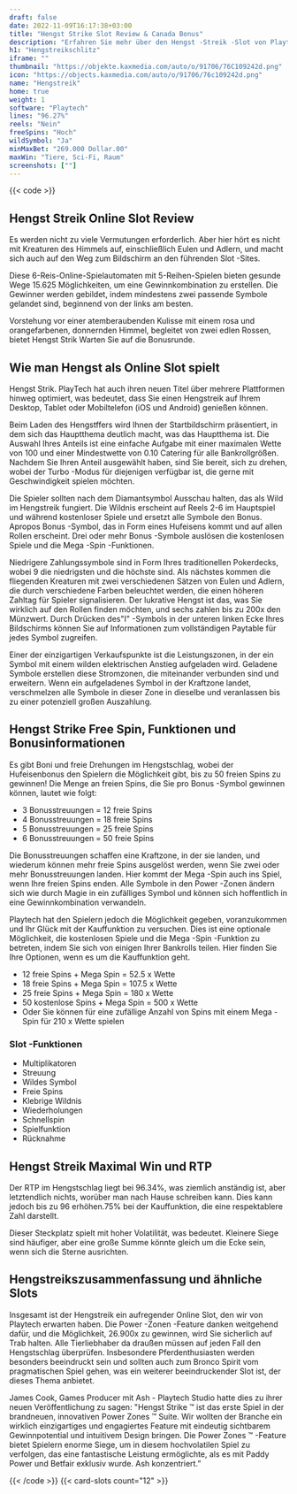 ```yaml
---
draft: false
date: 2022-11-09T16:17:38+03:00
title: "Hengst Strike Slot Review & Canada Bonus"
description: "Erfahren Sie mehr über den Hengst -Streik -Slot von Playtech, einschließlich der Funktionen, Auszahlungen, Volatilität, RTP und erhalten Sie kostenlose Spins und Casino -Bonus von den besten kanadischen Online -Casinos!"
h1: "Hengstreikschlitz"
iframe: ""
thumbnail: "https://objekte.kaxmedia.com/auto/o/91706/76C109242d.png"
icon: "https://objects.kaxmedia.com/auto/o/91706/76c109242d.png"
name: "Hengstreik"
home: true
weight: 1
software: "Playtech"
lines: "96.27%"
reels: "Nein"
freeSpins: "Hoch"
wildSymbol: "Ja"
minMaxBet: "269.000 Dollar.00"
maxWin: "Tiere, Sci-Fi, Raum"
screenshots: [""]
---
```


{{< code >}}<h2>Hengst Streik Online Slot Review</h2><p>Es werden nicht zu viele Vermutungen erforderlich. Aber hier hört es nicht mit Kreaturen des Himmels auf, einschließlich Eulen und Adlern, und macht sich auch auf den Weg zum Bildschirm an den führenden Slot -Sites.</p><p>Diese 6-Reis-Online-Spielautomaten mit 5-Reihen-Spielen bieten gesunde Wege 15.625 Möglichkeiten, um eine Gewinnkombination zu erstellen. Die Gewinner werden gebildet, indem mindestens zwei passende Symbole gelandet sind, beginnend von der links am besten.</p><p>Vorstehung vor einer atemberaubenden Kulisse mit einem rosa und orangefarbenen, donnernden Himmel, begleitet von zwei edlen Rossen, bietet Hengst Strik Warten Sie auf die Bonusrunde.</p><h2>Wie man Hengst als Online Slot spielt</h2><p>Hengst Strik. PlayTech hat auch ihren neuen Titel über mehrere Plattformen hinweg optimiert, was bedeutet, dass Sie einen Hengstreik auf Ihrem Desktop, Tablet oder Mobiltelefon (iOS und Android) genießen können.</p><p>Beim Laden des Hengstffers wird Ihnen der Startbildschirm präsentiert, in dem sich das Hauptthema deutlich macht, was das Hauptthema ist. Die Auswahl Ihres Anteils ist eine einfache Aufgabe mit einer maximalen Wette von 100 und einer Mindestwette von 0.10 Catering für alle Bankrollgrößen. Nachdem Sie Ihren Anteil ausgewählt haben, sind Sie bereit, sich zu drehen, wobei der Turbo -Modus für diejenigen verfügbar ist, die gerne mit Geschwindigkeit spielen möchten.</p><p>Die Spieler sollten nach dem Diamantsymbol Ausschau halten, das als Wild im Hengstreik fungiert. Die Wildnis erscheint auf Reels 2-6 im Hauptspiel und während kostenloser Spiele und ersetzt alle Symbole den Bonus. Apropos Bonus -Symbol, das in Form eines Hufeisens kommt und auf allen Rollen erscheint. Drei oder mehr Bonus -Symbole auslösen die kostenlosen Spiele und die Mega -Spin -Funktionen.</p><p>Niedrigere Zahlungssymbole sind in Form Ihres traditionellen Pokerdecks, wobei 9 die niedrigsten und die höchste sind. Als nächstes kommen die fliegenden Kreaturen mit zwei verschiedenen Sätzen von Eulen und Adlern, die durch verschiedene Farben beleuchtet werden, die einen höheren Zahltag für Spieler signalisieren. Der lukrative Hengst ist das, was Sie wirklich auf den Rollen finden möchten, und sechs zahlen bis zu 200x den Münzwert. Durch Drücken des"I" -Symbols in der unteren linken Ecke Ihres Bildschirms können Sie auf Informationen zum vollständigen Paytable für jedes Symbol zugreifen.</p><p>Einer der einzigartigen Verkaufspunkte ist die Leistungszonen, in der ein Symbol mit einem wilden elektrischen Anstieg aufgeladen wird. Geladene Symbole erstellen diese Stromzonen, die miteinander verbunden sind und erweitern. Wenn ein aufgeladenes Symbol in der Kraftzone landet, verschmelzen alle Symbole in dieser Zone in dieselbe und veranlassen bis zu einer potenziell großen Auszahlung.</p><h2>Hengst Strike Free Spin, Funktionen und Bonusinformationen</h2><p>Es gibt Boni und freie Drehungen im Hengstschlag, wobei der Hufeisenbonus den Spielern die Möglichkeit gibt, bis zu 50 freien Spins zu gewinnen! Die Menge an freien Spins, die Sie pro Bonus -Symbol gewinnen können, lautet wie folgt:</p><ul><li>3 Bonusstreuungen = 12 freie Spins</li><li>4 Bonusstreuungen = 18 freie Spins</li><li>5 Bonusstreuungen = 25 freie Spins</li><li>6 Bonusstreuungen = 50 freie Spins</li></ul><p>Die Bonusstreuungen schaffen eine Kraftzone, in der sie landen, und wiederum können mehr freie Spins ausgelöst werden, wenn Sie zwei oder mehr Bonusstreuungen landen. Hier kommt der Mega -Spin auch ins Spiel, wenn Ihre freien Spins enden. Alle Symbole in den Power -Zonen ändern sich wie durch Magie in ein zufälliges Symbol und können sich hoffentlich in eine Gewinnkombination verwandeln.</p><p>Playtech hat den Spielern jedoch die Möglichkeit gegeben, voranzukommen und Ihr Glück mit der Kauffunktion zu versuchen. Dies ist eine optionale Möglichkeit, die kostenlosen Spiele und die Mega -Spin -Funktion zu betreten, indem Sie sich von einigen Ihrer Bankrolls teilen. Hier finden Sie Ihre Optionen, wenn es um die Kauffunktion geht.</p><ul><li>12 freie Spins + Mega Spin = 52.5 x Wette</li><li>18 freie Spins + Mega Spin = 107.5 x Wette</li><li>25 freie Spins + Mega Spin = 180 x Wette</li><li>50 kostenlose Spins + Mega Spin = 500 x Wette</li><li>Oder Sie können für eine zufällige Anzahl von Spins mit einem Mega -Spin für 210 x Wette spielen</li></ul><h3>
Slot -Funktionen</h3><ul>
<li></span>
Multiplikatoren</li>
<li></span>
Streuung</li>
<li></span>
Wildes Symbol</li>
<li></span>
Freie Spins</li>
<li></span>
Klebrige Wildnis</li>
<li></span>
Wiederholungen</li>
<li></span>
Schnellspin</li>
<li></span>
Spielfunktion</li>
<li></span>
Rücknahme</li></ul><h2>Hengst Streik Maximal Win und RTP</h2><p>Der RTP im Hengstschlag liegt bei 96.34%, was ziemlich anständig ist, aber letztendlich nichts, worüber man nach Hause schreiben kann. Dies kann jedoch bis zu 96 erhöhen.75% bei der Kauffunktion, die eine respektablere Zahl darstellt.</p><p>Dieser Steckplatz spielt mit hoher Volatilität, was bedeutet. Kleinere Siege sind häufiger, aber eine große Summe könnte gleich um die Ecke sein, wenn sich die Sterne ausrichten.</p><h2>Hengstreikszusammenfassung und ähnliche Slots</h2><p>Insgesamt ist der Hengstreik ein aufregender Online Slot, den wir von Playtech erwarten haben. Die Power -Zonen -Feature danken weitgehend dafür, und die Möglichkeit, 26.900x zu gewinnen, wird Sie sicherlich auf Trab halten. Alle Tierliebhaber da draußen müssen auf jeden Fall den Hengstschlag überprüfen. Insbesondere Pferdenthusiasten werden besonders beeindruckt sein und sollten auch zum Bronco Spirit vom pragmatischen Spiel gehen, was ein weiterer beeindruckender Slot ist, der dieses Thema anbietet.</p><p>James Cook, Games Producer mit Ash - Playtech Studio hatte dies zu ihrer neuen Veröffentlichung zu sagen: "Hengst Strike ™ ist das erste Spiel in der brandneuen, innovativen Power Zones ™ Suite. Wir wollten der Branche ein wirklich einzigartiges und engagiertes Feature mit eindeutig sichtbarem Gewinnpotential und intuitivem Design bringen. Die Power Zones ™ -Feature bietet Spielern enorme Siege, um in diesem hochvolatilen Spiel zu verfolgen, das eine fantastische Leistung ermöglichte, als es mit Paddy Power und Betfair exklusiv wurde. Ash konzentriert.”</p>{{< /code >}}
 {{< card-slots count="12" >}}